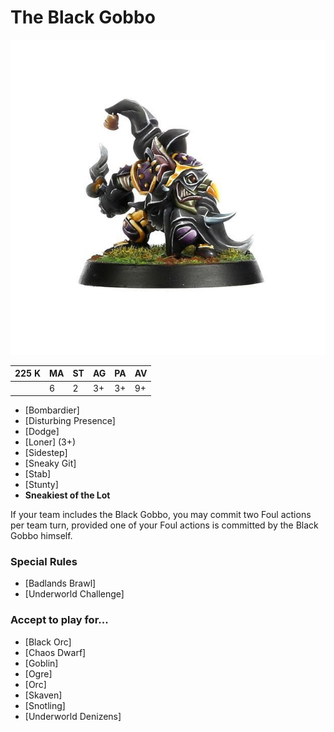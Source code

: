 # The Black Gobbo

![](../media/starplayers/BlackGobbo01.jpg)

| 225 K  | MA | ST | AG | PA | AV |
| --- | --- | --- | --- | --- | --- |
| | 6 | 2 | 3+ | 3+ | 9+ |

* [Bombardier]
* [Disturbing Presence]
* [Dodge]
* [Loner] (3+)
* [Sidestep]
* [Sneaky Git]
* [Stab]
* [Stunty]
* **Sneakiest of the Lot**

If your team includes the Black Gobbo, you may commit two Foul actions per team turn, provided one of your Foul actions is committed by the Black Gobbo himself.


### Special Rules

* [Badlands Brawl]
* [Underworld Challenge]

### Accept to play for...

* [Black Orc]
* [Chaos Dwarf]
* [Goblin]
* [Ogre]
* [Orc]
* [Skaven]
* [Snotling]
* [Underworld Denizens]
